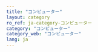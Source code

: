 ```yaml
---
title: "コンピューター"
layout: category
ro_ref: ja-category-コンピューター
category: "コンピューター"
category_web: "コンピューター"
lang: ja
---
```

